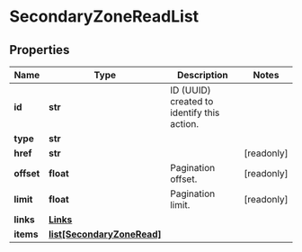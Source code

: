 # SecondaryZoneReadList

## Properties
| Name | Type | Description | Notes |
| ------------ | ------------- | ------------- | ------------- |
| **id** | **str** | ID (UUID) created to identify this action. |  |
| **type** | **str** |  |  |
| **href** | **str** |  | [readonly]  |
| **offset** | **float** | Pagination offset. | [readonly]  |
| **limit** | **float** | Pagination limit. | [readonly]  |
| **links** | [**Links**](Links.md) |  |  |
| **items** | [**list[SecondaryZoneRead]**](SecondaryZoneRead.md) |  |  |



